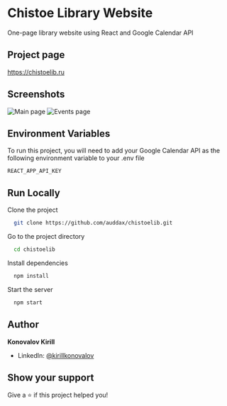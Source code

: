 # Chistoe Library Website

One-page library website using React and Google Calendar API

## Project page 

https://chistoelib.ru

## Screenshots

![Main page](https://user-images.githubusercontent.com/9900821/132131163-1883e8f6-26f4-4bef-8ea0-cb2671890eb4.png)
![Events page](https://user-images.githubusercontent.com/9900821/132131262-9fa2cdfe-6654-4be6-b643-44909810960c.png)

## Environment Variables

To run this project, you will need to add your Google Calendar API as the following environment variable to your .env file

`REACT_APP_API_KEY`

## Run Locally

Clone the project

```bash
  git clone https://github.com/auddax/chistoelib.git
```

Go to the project directory

```bash
  cd chistoelib
```

Install dependencies

```bash
  npm install
```

Start the server

```bash
  npm start
```

## Author

**Konovalov Kirill**

* LinkedIn: [@kirillkonovalov](https://linkedin.com/in/kirillkonovalov)

## Show your support

Give a ⭐️ if this project helped you!
